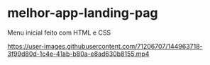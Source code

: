 # melhor-app-landing-pag
Menu inicial feito com HTML e CSS


https://user-images.githubusercontent.com/71206707/144963718-3f99d80d-1c4e-41ab-b80a-e8ad630b8155.mp4

